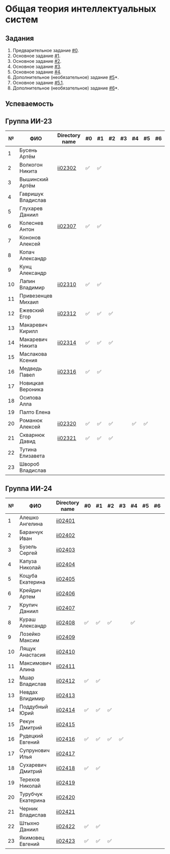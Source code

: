 # Общая теория интеллектуальных систем

## Задания

1. Предварительное задание [#0](./tasks/task_00/readme.md).
2. Основное задание [#1](./tasks/task_01/readme.md).
3. Основное задание [#2](./tasks/task_02/readme.md).
4. Основное задание [#3](./tasks/task_03/readme.md).
5. Основное задание [#4](./tasks/task_04/readme.md).
6. Дополнительное (необязательное) задание [#5](./tasks/task_05/readme.md)\*.
7. Основное задание [#5.1](https://github.com/brstu/OTIS-2023/issues/72).
8. Дополнительное (необязательное) задание [#6](./tasks/task_06/readme.md)\*.

## Успеваемость

## Группа ИИ-23

| №   | ФИО                | Directory name           | #0  | #1  | #2  | #3  | #4  | #5  | #6  | #7  | Рейтинг |
| --- | ------------------ | ------------------------ | --- | --- | --- | --- | --- | --- | --- | --- | ------- |
| 1   | Бусень Артём       |                          |     |     |     |     |     |     |     |     | 6       |
| 2   | Волкогон Никита    | [ii02302](trunk/ii02302) | ✅  | ✅  |     |     |     |     |     |     | 8       |
| 3   | Вышинский Артём    |                          |     |     |     |     |     |     |     |     | 6       |
| 4   | Гавришук Владислав |                          |     |     |     |     |     |     |     |     | 6       |
| 5   | Глухарев Даниил    |                          |     |     |     |     |     |     |     |     | 6       |
| 6   | Колеснев Антон     | [ii02307](trunk/ii02307) | ✅  | ✅  |     |     |     |     |     |     | 8       |
| 7   | Кононов Алексей    |                          |     |     |     |     |     |     |     |     | 6       |
| 8   | Копач Александр    |                          |     |     |     |     |     |     |     |     | 6       |
| 9   | Кунц Александр     |                          |     |     |     |     |     |     |     |     | 6       |
| 10  | Лапин Владимир     | [ii02310](trunk/ii02310) | ✅  | ✅  |     |     |     |     |     |     | 8       |
| 11  | Привезенцев Михаил |                          |     |     |     |     |     |     |     |     | 6       |
| 12  | Ежевский Егор      | [ii02312](trunk/ii02312) | ✅  | ✅  | ✅  |     |     |     |     |     | 8       |
| 13  | Макаревич Кирилл   |                          |     |     |     |     |     |     |     |     | 6       |
| 14  | Макаревич Никита   | [ii02314](trunk/ii02314) | ✅  | ✅  | ✅  |     |     |     |     |     | 8       |
| 15  | Маслакова Ксения   |                          |     |     |     |     |     |     |     |     | 6       |
| 16  | Медведь Павел      | [ii02316](trunk/ii02316) | ✅  | ✅  |     |     |     |     |     |     | 8       |
| 17  | Новицкая Вероника  |                          |     |     |     |     |     |     |     |     | 6       |
| 18  | Осипова Алла       |                          |     |     |     |     |     |     |     |     | 6       |
| 19  | Палто Елена        |                          |     |     |     |     |     |     |     |     | 6       |
| 20  | Романюк Алексей    | [ii02320](trunk/ii02320) | ✅  | ✅  | ✅  |     | ✅  | ✅  |     |     | 9       |
| 21  | Скварнюк Давид     | [ii02321](trunk/ii02321) | ✅  | ✅  | ✅  |     |     |     |     |     | 8       |
| 22  | Тутина Елизавета   |                          |     |     |     |     |     |     |     |     | 6       |
| 23  | Швороб Владислав   |                          |     |     |     |     |     |     |     |     | 6       |

## Группа ИИ-24

| №   | ФИО                | Directory name           | #0  | #1  | #2  | #3  | #4  | #5  | #6  | #7  | Рейтинг |
| --- | ------------------ | ------------------------ | --- | --- | --- | --- | --- | --- | --- | --- | ------- |
| 1   | Алешко Ангелина    | [ii02401](trunk/ii02401) |     |     |     |     |     |     |     |     | 6       |
| 2   | Баранчук Иван      | [ii02402](trunk/ii02402) |     |     |     |     |     |     |     |     | 6       |
| 3   | Бузель Сергей      | [ii02403](trunk/ii02403) |     |     |     |     |     |     |     |     | 6       |
| 4   | Капуза Николай     | [ii02404](trunk/ii02404) |     |     |     |     |     |     |     |     | 6       |
| 5   | Коцуба Екатерина   | [ii02405](trunk/ii02405) |     |     |     |     |     |     |     |     | 6       |
| 6   | Крейдич Артем      | [ii02406](trunk/ii02406) |     |     |     |     |     |     |     |     | 6       |
| 7   | Крупич Даниил      | [ii02407](trunk/ii02407) |     |     |     |     |     |     |     |     | 6       |
| 8   | Кураш Александр    | [ii02408](trunk/ii02408) | ✅  | ✅  | ✅  |     | ✅  |     |     |     | 9       |
| 9   | Лозейко Максим     | [ii02409](trunk/ii02409) |     |     |     |     |     |     |     |     | 6       |
| 10  | Лящук Анастасия    | [ii02410](trunk/ii02410) |     |     |     |     |     |     |     |     | 6       |
| 11  | Максимович Алина   | [ii02411](trunk/ii02411) |     |     |     |     |     |     |     |     | 6       |
| 12  | Мшар Владислав     | [ii02412](trunk/ii02412) | ✅  | ✅  |     |     |     |     |     |     | 6       |
| 13  | Невдах Влидимир    | [ii02413](trunk/ii02413) |     |     |     |     |     |     |     |     | 6       |
| 14  | Поддубный Юрий     | [ii02414](trunk/ii02414) | ✅  | ✅  | ✅  |     |     |     |     |     | 8       |
| 15  | Рекун Дмитрий      | [ii02415](trunk/ii02415) |     |     |     |     |     |     |     |     | 6       |
| 16  | Рудецкий Евгений   | [ii02416](trunk/ii02416) | ✅  | ✅  | ✅  | ✅  |     |     |     |     | 7       |
| 17  | Супрунович Илья    | [ii02417](trunk/ii02417) |     |     |     |     |     |     |     |     | 6       |
| 18  | Сухаревич Дмитрий  | [ii02418](trunk/ii02418) | ✅  | ✅  |     |     |     |     |     |     | 8       |
| 19  | Терехов Николай    | [ii02419](trunk/ii02419) |     |     |     |     |     |     |     |     | 6       |
| 20  | Турубчук Екатерина | [ii02420](trunk/ii02420) |     |     |     |     |     |     |     |     | 6       |
| 21  | Черник Владислав   | [ii02421](trunk/ii02421) |     |     |     |     |     |     |     |     | 6       |
| 22  | Штыхно Даниил      | [ii02422](trunk/ii02422) | ✅  | ✅  |     |     |     |     |     |     | 6       |
| 23  | Якимовец Евгений   | [ii02423](trunk/ii02423) | ✅  | ✅  | ✅  |     |     |     |     |     | 7       |
